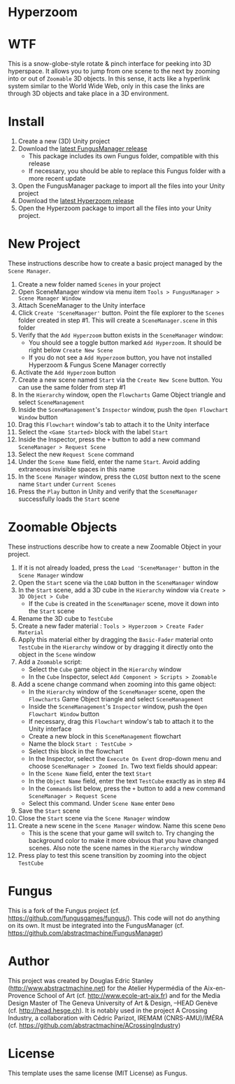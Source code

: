 Hyperzoom
==================
WTF
======
This is a snow-globe-style rotate & pinch interface for peeking into 3D hyperspace. It allows you to jump from one scene to the next by zooming into or out of `Zoomable` 3D objects. In this sense, it acts like a hyperlink system similar to the World Wide Web, only in this case the links are through 3D objects and take place in a 3D environment.

Install
======
1. Create a new (3D) Unity project
2. Download the [latest FungusManager release](https://github.com/abstractmachine/FungusManager/releases/latest)
	- This package includes its own Fungus folder, compatible with this release
	- If necessary, you should be able to replace this Fungus folder with a more recent update
3. Open the FungusManager package to import all the files into your Unity project
4. Download the [latest Hyperzoom release](https://github.com/abstractmachine/Hyperzoom/releases/latest)
5. Open the Hyperzoom package to import all the files into your Unity project.

New Project
======
These instructions describe how to create a basic project managed by the `Scene Manager`.

1. Create a new folder named `Scenes` in your project
2. Open SceneManager window via menu item `Tools > FungusManager > Scene Manager Window`
3. Attach SceneManager to the Unity interface
4. Click `Create 'SceneManager'` button. Point the file explorer to the `Scenes` folder created in step #1. This will create a `SceneManager.scene` in this folder
5. Verify that the `Add Hyperzoom` button exists in the `SceneManager` window:
	- You should see a toggle button marked `Add Hyperzoom`. It should be right below `Create New Scene`
	- If you do not see a `Add Hyperzoom` button, you have not installed Hyperzoom & Fungus Scene Manager correctly
6. Activate the `Add Hyperzoom` button
7. Create a new scene named `Start` via the `Create New Scene` button. You can use the same folder from step #1
8. In the `Hierarchy` window, open the `Flowcharts` Game Object triangle and select `SceneManagement`
9. Inside the `SceneManagement`'s `Inspector` window, push the `Open Flowchart Window` button
10. Drag this `Flowchart` window's tab to attach it to the Unity interface
11. Select the `<Game Started>` block with the label `Start`
12. Inside the Inspector, press the `+` button to add a new command `SceneManager > Request Scene`
13. Select the new `Request Scene` command
14. Under the `Scene Name` field, enter the name `Start`. Avoid adding extraneous invisible spaces in this name
15. In the `Scene Manager` window, press the `CLOSE` button next to the scene name `Start` under `Current Scenes`
16. Press the `Play` button in Unity and verify that the `SceneManager` successfully loads the `Start` scene

Zoomable Objects
======
These instructions describe how to create a new Zoomable Object in your project.

1. If it is not already loaded, press the `Load 'SceneManager'` button in the `Scene Manager` window
2. Open the `Start` scene via the `LOAD` button in the `SceneManager` window
3. In the `Start` scene, add a 3D cube in the `Hierarchy` window via `Create > 3D Object > Cube`
	- If the `Cube` is created in the `SceneManager` scene, move it down into the `Start` scene
4. Rename the 3D cube to `TestCube`
5. Create a new fader material : `Tools > Hyperzoom > Create Fader Material`
6. Apply this material either by dragging the `Basic-Fader` material onto `TestCube` in the `Hierarchy` window or by dragging it directly onto the object in the `Scene` window
7. Add a `Zoomable` script:
	- Select the `Cube` game object in the `Hierarchy` window
	- In the `Cube` Inspector, select `Add Component > Scripts > Zoomable`
8. Add a scene change command when zooming into this game object:
	- In the `Hierarchy` window of the `SceneManager` scene, open the `Flowcharts` Game Object triangle and select `SceneManagement`
	- Inside the `SceneManagement`'s `Inspector` window, push the `Open Flowchart Window` button
	- If necessary, drag this `Flowchart` window's tab to attach it to the Unity interface
	- Create a new block in this `SceneManagement` flowchart
	- Name the block `Start : TestCube >`
	- Select this block in the flowchart
	- In the Inspector, select the `Execute On Event` drop-down menu and choose `SceneManager > Zoomed In`. Two text fields should appear:
	- In the `Scene Name` field, enter the text `Start`
	- In the `Object Name` field, enter the text `TestCube` exactly as in step #4
	- In the `Commands` list below, press the `+` button to add a new command `SceneManager > Request Scene`
	- Select this command. Under `Scene Name` enter `Demo`
9. Save the `Start` scene
10. Close the `Start` scene via the `Scene Manager` window
11. Create a new scene in the `Scene Manager` window. Name this scene `Demo`
	- This is the scene that your game will switch to. Try changing the background color to make it more obvious that you have changed scenes. Also note the scene names in the `Hierarchy` window
12. Press play to test this scene transition by zooming into the object `TestCube`

Fungus
======
This is a fork of the Fungus project (cf. https://github.com/fungusgames/fungus/). This code will not do anything on its own. It must be integrated into the FungusManager (cf. https://github.com/abstractmachine/FungusManager)


Author
======
This project was created by Douglas Edric Stanley (http://www.abstractmachine.net) for the Atelier Hypermédia of the Aix-en-Provence School of Art (cf. http://www.ecole-art-aix.fr) and for the Media Design Master of The Geneva University of Art & Design, –HEAD Genève (cf. http://head.hesge.ch). It is notably used in the project A Crossing Industry, a collaboration with Cédric Parizot, IREMAM (CNRS-AMU)/IMÉRA (cf. https://github.com/abstractmachine/ACrossingIndustry)

License
=======
This template uses the same license (MIT License) as Fungus.

